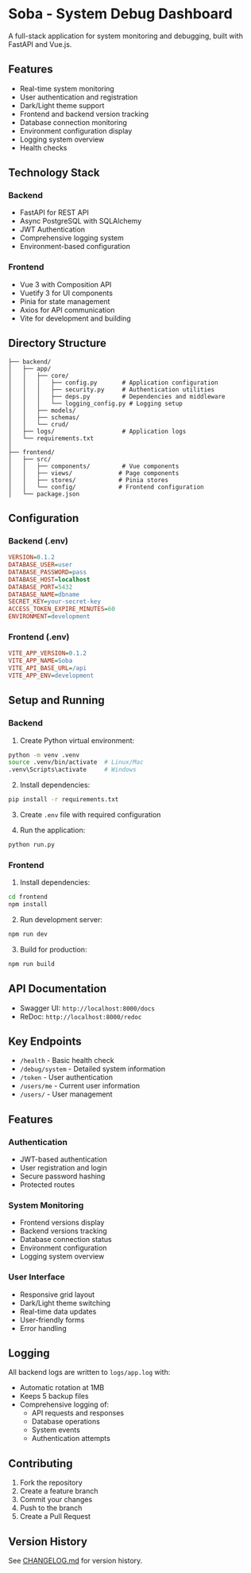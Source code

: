 # Soba - System Debug Dashboard

A full-stack application for system monitoring and debugging, built with FastAPI and Vue.js.

## Features
- Real-time system monitoring
- User authentication and registration
- Dark/Light theme support
- Frontend and backend version tracking
- Database connection monitoring
- Environment configuration display
- Logging system overview
- Health checks

## Technology Stack
### Backend
- FastAPI for REST API
- Async PostgreSQL with SQLAlchemy
- JWT Authentication
- Comprehensive logging system
- Environment-based configuration

### Frontend
- Vue 3 with Composition API
- Vuetify 3 for UI components
- Pinia for state management
- Axios for API communication
- Vite for development and building

## Directory Structure
```
├── backend/
│   ├── app/
│   │   ├── core/
│   │   │   ├── config.py       # Application configuration
│   │   │   ├── security.py     # Authentication utilities
│   │   │   ├── deps.py         # Dependencies and middleware
│   │   │   └── logging_config.py # Logging setup
│   │   ├── models/            
│   │   ├── schemas/
│   │   └── crud/
│   ├── logs/                   # Application logs
│   └── requirements.txt
│
├── frontend/
│   ├── src/
│   │   ├── components/         # Vue components
│   │   ├── views/             # Page components
│   │   ├── stores/            # Pinia stores
│   │   └── config/            # Frontend configuration
│   └── package.json
```

## Configuration

### Backend (.env)
```ini
VERSION=0.1.2
DATABASE_USER=user
DATABASE_PASSWORD=pass
DATABASE_HOST=localhost
DATABASE_PORT=5432
DATABASE_NAME=dbname
SECRET_KEY=your-secret-key
ACCESS_TOKEN_EXPIRE_MINUTES=60
ENVIRONMENT=development
```

### Frontend (.env)
```ini
VITE_APP_VERSION=0.1.2
VITE_APP_NAME=Soba
VITE_API_BASE_URL=/api
VITE_APP_ENV=development
```

## Setup and Running

### Backend
1. Create Python virtual environment:
```bash
python -m venv .venv
source .venv/bin/activate  # Linux/Mac
.venv\Scripts\activate     # Windows
```

2. Install dependencies:
```bash
pip install -r requirements.txt
```

3. Create `.env` file with required configuration

4. Run the application:
```bash
python run.py
```

### Frontend
1. Install dependencies:
```bash
cd frontend
npm install
```

2. Run development server:
```bash
npm run dev
```

3. Build for production:
```bash
npm run build
```

## API Documentation
- Swagger UI: `http://localhost:8000/docs`
- ReDoc: `http://localhost:8000/redoc`

## Key Endpoints
- `/health` - Basic health check
- `/debug/system` - Detailed system information
- `/token` - User authentication
- `/users/me` - Current user information
- `/users/` - User management

## Features
### Authentication
- JWT-based authentication
- User registration and login
- Secure password hashing
- Protected routes

### System Monitoring
- Frontend versions display
- Backend versions tracking
- Database connection status
- Environment configuration
- Logging system overview

### User Interface
- Responsive grid layout
- Dark/Light theme switching
- Real-time data updates
- User-friendly forms
- Error handling

## Logging
All backend logs are written to `logs/app.log` with:
- Automatic rotation at 1MB
- Keeps 5 backup files
- Comprehensive logging of:
  - API requests and responses
  - Database operations
  - System events
  - Authentication attempts

## Contributing
1. Fork the repository
2. Create a feature branch
3. Commit your changes
4. Push to the branch
5. Create a Pull Request

## Version History
See [CHANGELOG.md](CHANGELOG.md) for version history.

